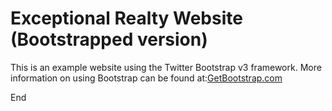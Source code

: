 # Exceptional Realty Website (Bootstrapped version)

This is an example website using the Twitter Bootstrap v3 framework.
More information on using Bootstrap can be found at:[GetBootstrap.com](http://getbootstrap.com)

End